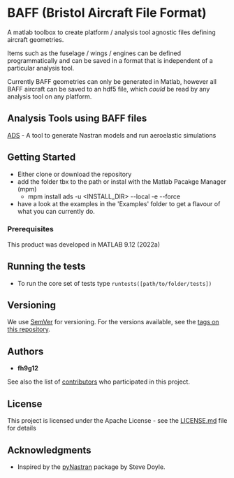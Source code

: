 # BAFF (Bristol Aircraft File Format)
A matlab toolbox to create platform / analysis tool agnostic files defining aircraft geometries.

Items such as the fuselage / wings / engines can be defined programmatically and can be saved in a format that is independent of a particular analysis tool.

Currently BAFF geometries can only be generated in Matlab, however all BAFF aircraft can be saved to an hdf5 file, which *could* be read by any analysis tool on any platform.

## Analysis Tools using BAFF files

[ADS](https://github.com/DCRG-Bristol/ads) - A tool to generate Nastran models and run aeroelastic simulations

## Getting Started
- Either clone or download the repository
- add the folder tbx to the path or instal with the Matlab Pacakge Manager (mpm)
    - mpm install ads -u <INSTALL_DIR> --local -e --force
- have a look at the examples in the 'Examples' folder to get a flavour of what you can currently do.

### Prerequisites

This product was developed in MATLAB 9.12 (2022a)

## Running the tests
- To run the core set of tests type `runtests([path/to/folder/tests])`

## Versioning

We use [SemVer](http://semver.org/) for versioning. For the versions available, see the [tags on this repository](https://github.com/farg-bristol/Matran/tags). 

## Authors
* **fh9g12**

See also the list of [contributors](https://github.com/DCRG-bristol/baff/contributors) who participated in this project.

## License

This project is licensed under the Apache License - see the [LICENSE.md](https://github.com/farg-bristol/Matran/blob/master/LICENSE) file for details

## Acknowledgments

* Inspired by the [pyNastran](https://github.com/SteveDoyle2/pyNastran) package by Steve Doyle.
